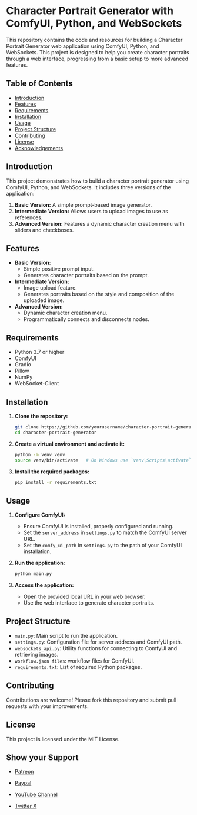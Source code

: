 # Character Portrait Generator with ComfyUI, Python, and WebSockets

This repository contains the code and resources for building a Character Portrait Generator web application using ComfyUI, Python, and WebSockets. This project is designed to help you create character portraits through a web interface, progressing from a basic setup to more advanced features.

## Table of Contents

- [Introduction](#introduction)
- [Features](#features)
- [Requirements](#requirements)
- [Installation](#installation)
- [Usage](#usage)
- [Project Structure](#project-structure)
- [Contributing](#contributing)
- [License](#license)
- [Acknowledgements](#acknowledgements)

## Introduction

This project demonstrates how to build a character portrait generator using ComfyUI, Python, and WebSockets. It includes three versions of the application:
1. **Basic Version:** A simple prompt-based image generator.
2. **Intermediate Version:** Allows users to upload images to use as references.
3. **Advanced Version:** Features a dynamic character creation menu with sliders and checkboxes.

## Features

- **Basic Version:**
  - Simple positive prompt input.
  - Generates character portraits based on the prompt.
- **Intermediate Version:**
  - Image upload feature.
  - Generates portraits based on the style and composition of the uploaded image.
- **Advanced Version:**
  - Dynamic character creation menu.
  - Programmatically connects and disconnects nodes.

## Requirements

- Python 3.7 or higher
- ComfyUI
- Gradio
- Pillow
- NumPy
- WebSocket-Client

## Installation

1. **Clone the repository:**
   ```bash
   git clone https://github.com/yourusername/character-portrait-generator.git
   cd character-portrait-generator
   ```

2. **Create a virtual environment and activate it:**
   ```bash
   python -m venv venv
   source venv/bin/activate   # On Windows use `venv\Scripts\activate`
   ```

3. **Install the required packages:**
   ```bash
   pip install -r requirements.txt
   ```

## Usage

1. **Configure ComfyUI:**
   - Ensure ComfyUI is installed, properly configured and running.
   - Set the `server_address` in `settings.py` to match the ComfyUI server URL.
   - Set the `comfy_ui_path` in `settings.py` to the path of your ComfyUI installation.

2. **Run the application:**
   ```bash
   python main.py
   ```

3. **Access the application:**
   - Open the provided local URL in your web browser.
   - Use the web interface to generate character portraits.

## Project Structure

- `main.py`: Main script to run the application.
- `settings.py`: Configuration file for server address and ComfyUI path.
- `websockets_api.py`: Utility functions for connecting to ComfyUI and retrieving images.
- `workflow.json files`: workflow files for ComfyUI.
- `requirements.txt`: List of required Python packages.

## Contributing

Contributions are welcome! Please fork this repository and submit pull requests with your improvements.

## License

This project is licensed under the MIT License.

## Show your Support

- [Patreon](https://bit.ly/44js1Xx)

- [Paypal](https://bit.ly/45lJsIg)

- [YouTube Channel](https://bit.ly/4b0o8dQ)

- [Twitter X](https://bit.ly/3ReP9D3)
